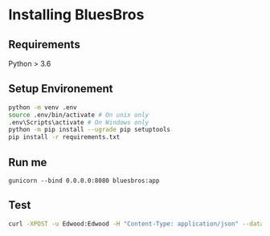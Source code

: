 # Installing BluesBros

## Requirements

Python > 3.6

## Setup Environement

```bash
python -m venv .env
source .env/bin/activate # On unix only
.env\Scripts\activate # On Windows only
python -m pip install --ugrade pip setuptools
pip install -r requirements.txt
```

## Run me

```
gunicorn --bind 0.0.0.0:8080 bluesbros:app
```


## Test
```bash
curl -XPOST -u Edwood:Edwood -H "Content-Type: application/json" --data '{"nb_musicians":3,"theta":[0.5, 0.8, 0.9]}'  127.0.0.1:8080/simu
```


